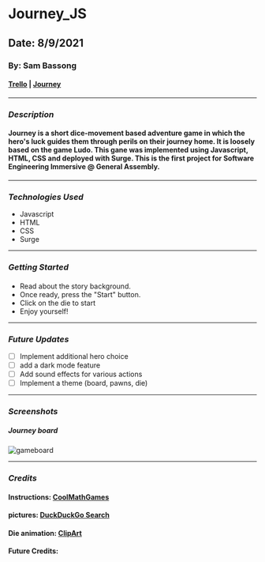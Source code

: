 # Journey_JS

## Date: 8/9/2021

### By: Sam Bassong

#### [Trello](https://trello.com/b/z62FupYw/journeyjs) | [Journey](gameURL)
***

### ***Description***
####  Journey is a short dice-movement based adventure game in which the hero's luck guides them through perils on their journey home. It is loosely based on the game Ludo. This gane was implemented using Javascript, HTML, CSS and deployed with Surge. This is the first project for Software Engineering Immersive @ General Assembly.
***

### ***Technologies Used***
* Javascript
* HTML
* CSS
* Surge
***

### ***Getting Started***

#### 
* Read about the story background.
* Once ready, press the "Start" button.
* Click on the die to start
* Enjoy yourself!
***

### ***Future Updates***

- [ ] Implement additional hero choice
- [ ] add a dark mode feature
- [ ] Add sound effects for various actions
- [ ] Implement a theme (board, pawns, die)
***

### ***Screenshots***

##### Journey board
![gameboard](https://img.etimg.com/photo/msid-66600918,quality-100/ludo.jpg)
***

### ***Credits***

#### Instructions: [CoolMathGames](https://www.coolmathgames.com/0-ludo)

#### pictures: [DuckDuckGo Search](http://www.duckduckgo.com)

#### Die animation: [ClipArt](http://www.clipartbest.com/clipart-acq6e87oi)
#### Future Credits: